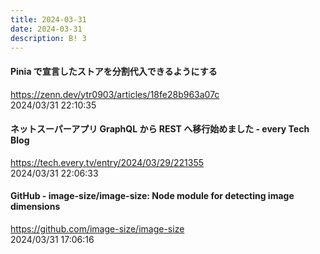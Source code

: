 ```yaml
---
title: 2024-03-31
date: 2024-03-31
description: B! 3
---
```


#### Pinia で宣言したストアを分割代入できるようにする
https://zenn.dev/ytr0903/articles/18fe28b963a07c<br>
2024/03/31 22:10:35<br>


#### ネットスーパーアプリ GraphQL から REST へ移行始めました - every Tech Blog
https://tech.every.tv/entry/2024/03/29/221355<br>
2024/03/31 22:06:33<br>


#### GitHub - image-size/image-size: Node module for detecting image dimensions
https://github.com/image-size/image-size<br>
2024/03/31 17:06:16<br>


